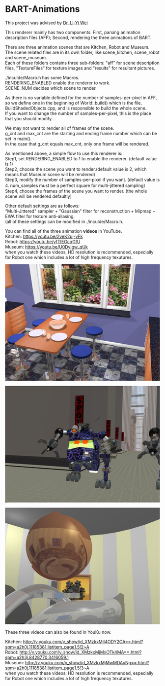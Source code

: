 # BART-Animations
This project was advised by [Dr. Li-Yi Wei](http://www.liyiwei.org/)

This renderer mainly has two components. First, parsing animation description files (AFF); Second, rendering the three animations of BART.  

There are three animation scenes that are Kitchen, Robot and Museum.   
The scene related files are in its own folder, like scene_kitchen, scene_robot and scene_museum.  
Each of these folders contains three sub-folders: "aff" for scene description files, "TextureFiles" for texture images and "results" for resultant pictures.  

./inculde/Macro.h has some Macros.  
RENDERING_ENABLED enable the renderer to work.  
SCENE_NUM decides which scene to render.  

As there is no variable defined for the number of samples-per-pixel in AFF,   
so we define one in the beginning of World::build() which is the file, BuildShadedObjects.cpp, and is responsible to build the whole scene.  
If you want to change the number of samples-per-pixel, this is the place that you should modify.  

We may not want to render all of frames of the scene.  
g_cnt and max_cnt are the starting and ending frame number which can be set in main().  
In the case that g_cnt equals max_cnt, only one frame will be rendered.  

As mentioned above, a simple flow to use this renderer is:  
Step1, set RENDERING_ENABLED to 1 to enable the renderer. (default value is 1)  
Step2, choose the scene you want to render.(default value is 2, which means that Museum scene will be rendered)  
Step3, modify the number of samples-per-pixel if you want. (default value is 4. num_samples must be a perfect square for multi-jittered sampling）  
Step4, choose the frames of the scene you want to render. (the whole scene will be rendered defaultly)  

Other default settings are as follows:  
"Multi-Jittered" sampler +   "Gaussian" filter for reconstruction +   Mipmap +   EWA filter for texture anti-aliasing.  
(all of these settings can be modified in ./inculde/Macro.h.  

You can find all of the three animation **videos** in YouTube.  
Kitchen: https://youtu.be/2veK2uj-yFk  
Robot:   https://youtu.be/yfTIEGcqGfU  
Museum:  https://youtu.be/U0Dylgw_qUk  
when you watch these videos, HD resolution is recommended, especially for Robot one which includes a lot of high frequency texutures.

[kitchen]:https://github.com/libingzeng/BART-Animations/blob/master/scene_kitchen/results/Kitchen1.jpg  
[![kitchen]](https://youtu.be/2veK2uj-yFk)  

[robot]:https://github.com/libingzeng/BART-Animations/blob/master/scene_robot/results/Robot457.jpg  
[![robot]](https://youtu.be/yfTIEGcqGfU)  

[museum]:https://github.com/libingzeng/BART-Animations/blob/master/scene_museum/results/Museum217.jpg  
[![museum]](https://youtu.be/U0Dylgw_qUk)  

These three videos can also be found in YouKu now.

Kitchen: http://v.youku.com/v_show/id_XMzkxMjI4ODY2OA==.html?spm=a2h0j.11185381.listitem_page1.5!2~A  
Robot:   http://v.youku.com/v_show/id_XMzkxMjMxOTk4MA==.html?spm=a2h3j.8428770.3416059.1  
Museum:  http://v.youku.com/v_show/id_XMzkxMjMwMDAxNg==.html?spm=a2h0j.11185381.listitem_page1.5!3~A  
when you watch these videos, HD resolution is recommended, especially for Robot one which includes a lot of high frequency texutures.
